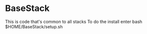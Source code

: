 # BaseStack
This is code that's common to all stacks
To do the install enter
bash $HOME/BaseStack/setup.sh
